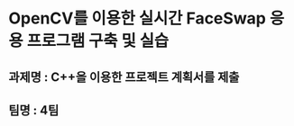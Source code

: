OpenCV를 이용한 실시간 FaceSwap 응용 프로그램 구축 및 실습
=======================================================


과제명 : C++을 이용한 프로젝트 계획서를 제출
-----------------------
## 팀명 : 4팀

